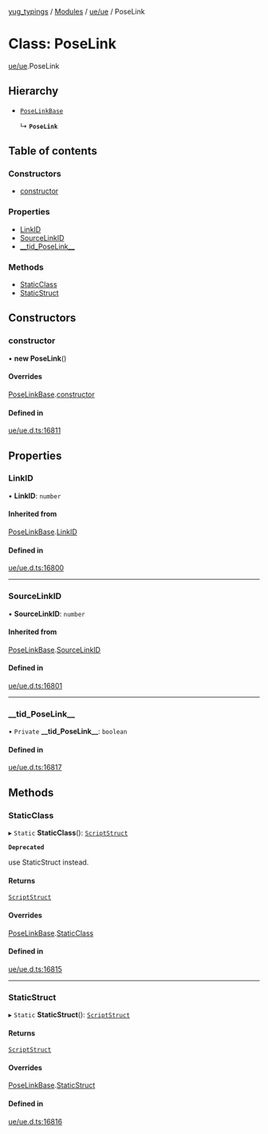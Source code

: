 [yug_typings](../README.md) / [Modules](../modules.md) / [ue/ue](../modules/ue_ue.md) / PoseLink

# Class: PoseLink

[ue/ue](../modules/ue_ue.md).PoseLink

## Hierarchy

- [`PoseLinkBase`](ue_ue.PoseLinkBase.md)

  ↳ **`PoseLink`**

## Table of contents

### Constructors

- [constructor](ue_ue.PoseLink.md#constructor)

### Properties

- [LinkID](ue_ue.PoseLink.md#linkid)
- [SourceLinkID](ue_ue.PoseLink.md#sourcelinkid)
- [\_\_tid\_PoseLink\_\_](ue_ue.PoseLink.md#__tid_poselink__)

### Methods

- [StaticClass](ue_ue.PoseLink.md#staticclass)
- [StaticStruct](ue_ue.PoseLink.md#staticstruct)

## Constructors

### constructor

• **new PoseLink**()

#### Overrides

[PoseLinkBase](ue_ue.PoseLinkBase.md).[constructor](ue_ue.PoseLinkBase.md#constructor)

#### Defined in

[ue/ue.d.ts:16811](https://github.com/YugMetaverse/yug_typings/blob/25cad34/ue/ue.d.ts#L16811)

## Properties

### LinkID

• **LinkID**: `number`

#### Inherited from

[PoseLinkBase](ue_ue.PoseLinkBase.md).[LinkID](ue_ue.PoseLinkBase.md#linkid)

#### Defined in

[ue/ue.d.ts:16800](https://github.com/YugMetaverse/yug_typings/blob/25cad34/ue/ue.d.ts#L16800)

___

### SourceLinkID

• **SourceLinkID**: `number`

#### Inherited from

[PoseLinkBase](ue_ue.PoseLinkBase.md).[SourceLinkID](ue_ue.PoseLinkBase.md#sourcelinkid)

#### Defined in

[ue/ue.d.ts:16801](https://github.com/YugMetaverse/yug_typings/blob/25cad34/ue/ue.d.ts#L16801)

___

### \_\_tid\_PoseLink\_\_

• `Private` **\_\_tid\_PoseLink\_\_**: `boolean`

#### Defined in

[ue/ue.d.ts:16817](https://github.com/YugMetaverse/yug_typings/blob/25cad34/ue/ue.d.ts#L16817)

## Methods

### StaticClass

▸ `Static` **StaticClass**(): [`ScriptStruct`](ue_ue.ScriptStruct.md)

**`Deprecated`**

use StaticStruct instead.

#### Returns

[`ScriptStruct`](ue_ue.ScriptStruct.md)

#### Overrides

[PoseLinkBase](ue_ue.PoseLinkBase.md).[StaticClass](ue_ue.PoseLinkBase.md#staticclass)

#### Defined in

[ue/ue.d.ts:16815](https://github.com/YugMetaverse/yug_typings/blob/25cad34/ue/ue.d.ts#L16815)

___

### StaticStruct

▸ `Static` **StaticStruct**(): [`ScriptStruct`](ue_ue.ScriptStruct.md)

#### Returns

[`ScriptStruct`](ue_ue.ScriptStruct.md)

#### Overrides

[PoseLinkBase](ue_ue.PoseLinkBase.md).[StaticStruct](ue_ue.PoseLinkBase.md#staticstruct)

#### Defined in

[ue/ue.d.ts:16816](https://github.com/YugMetaverse/yug_typings/blob/25cad34/ue/ue.d.ts#L16816)

